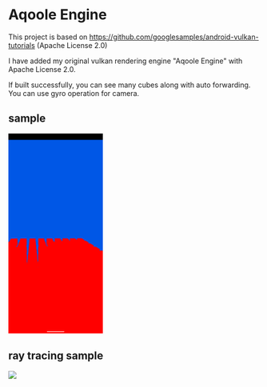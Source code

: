 # Aqoole Engine

This project is based on https://github.com/googlesamples/android-vulkan-tutorials  (Apache License 2.0)

I have added my original vulkan rendering engine "Aqoole Engine" with Apache License 2.0.

If built successfully, you can see many cubes along with auto forwarding.
You can use gyro operation for camera.

sample
----------------------
<img src="./sample_cubes.png" height="400px">


ray tracing sample
----------------------
<img src="./sample_ray_tracing.png" height="400px">
